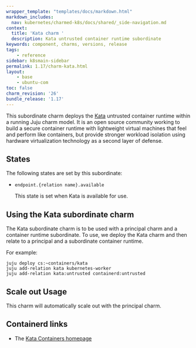 ```yaml
---
wrapper_template: "templates/docs/markdown.html"
markdown_includes:
  nav: kubernetes/charmed-k8s/docs/shared/_side-navigation.md
context:
  title: 'Kata charm '
  description: Kata untrusted container runtime subordinate
keywords: component, charms, versions, release
tags:
    - reference
sidebar: k8smain-sidebar
permalink: 1.17/charm-kata.html
layout:
    - base
    - ubuntu-com
toc: false
charm_revision: '26'
bundle_release: '1.17'
---
```


This subordinate charm deploys the [Kata](https://katacontainers.io/)
untrusted container runtime within a running Juju charm model.  It is
an open source community working to build a secure container runtime with
lightweight virtual machines that feel and perform like containers, but
provide stronger workload isolation using hardware virtualization technology
as a second layer of defense.

## States

The following states are set by this subordinate:

* `endpoint.{relation name}.available`

  This state is set when Kata is available for use.


## Using the Kata subordinate charm

The Kata subordinate charm is to be used with a principal charm and a
container runtime subordinate.  To use, we deploy the Kata charm and
then relate to a principal and a subordinate container runtime.

For example:

```
juju deploy cs:~containers/kata
juju add-relation kata kubernetes-worker
juju add-relation kata:untrusted containerd:untrusted
```

## Scale out Usage

This charm will automatically scale out with the
principal charm.


## Containerd links

  - The [Kata Containers homepage](https://katacontainers.io/)
